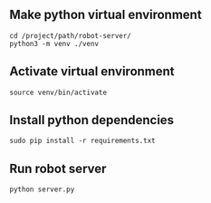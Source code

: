 
## Make python virtual environment
```
cd /project/path/robot-server/
python3 -m venv ./venv
```

## Activate virtual environment
```
source venv/bin/activate
```

## Install python dependencies
```
sudo pip install -r requirements.txt
```

## Run robot server
```
python server.py
```